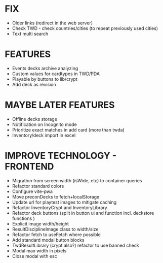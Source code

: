 # FIX
- Older links (redirect in the web server)
- Check TWD - check countries/cities (to repeat previously used cities)
- Text multi search

# FEATURES
- Events decks archive analyzing
- Custom values for cardtypes in TWD/PDA
- Playable by buttons to lib/crypt
- Add deck as revision

# MAYBE LATER FEATURES
- Offline decks storage
- Notification on Incognito mode
- Prioritize exact matches in add card (more than twda)
- Inventory/deck import in excel

# IMPROVE TECHNOLOGY - FRONTEND
- Migration from screen width (isWide, etc) to container queries
- Refactor standard colors
- Configure vite-pwa
- Move preconDecks to fetch+localStorage
- Update url for playtest images to mitigate caching
- Refactor InventoryCrypt and InventoryLibrary
- Refactor deck buttons (split in button ui and function incl. deckstore functions )
- Explicit image width/height
- ResultDisciplineImage class to width/size
- Refactor fetch to useFetch where possible
- Add standard modal button blocks
- TwdResultLibrary (crypt also?) refactor to use banned check
- Modal max width in pixels
- Close modal with esc

